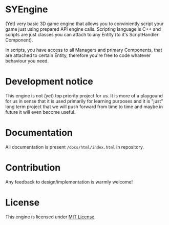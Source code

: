 # SYEngine
(Yet) very basic 3D game engine that allows you to conviniently script your game just using prepared API engine calls. Scripting language is C++ and scripts are just classes you can attach to any Entity (to it's ScriptHandler Component).

In scripts, you have access to all Managers and primary Components, that are attached to certain Entity, therefore you're free to code whatever behaviour you need.

# Development notice
This engine is not (yet) top priority project for us. It is more of a playgound for us in sense that it is used primarily for learning purposes and it is "just" long term project that we will push forward from time to time and maybe in future it will even become useful.

# Documentation
All documentation is present `/docs/html/index.html` in repository.

# Contribution
Any feedback to design/implementation is warmly welcome!

# License
This engine is licensed under [MIT License](https://opensource.org/licenses/MIT/).